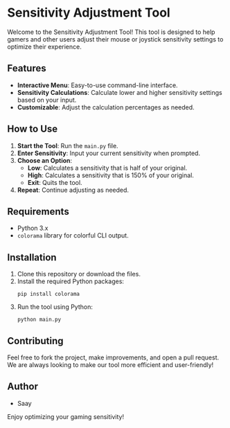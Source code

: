 # Sensitivity Adjustment Tool

Welcome to the Sensitivity Adjustment Tool! This tool is designed to help gamers and other users adjust their mouse or joystick sensitivity settings to optimize their experience.

## Features

- **Interactive Menu**: Easy-to-use command-line interface.
- **Sensitivity Calculations**: Calculate lower and higher sensitivity settings based on your input.
- **Customizable**: Adjust the calculation percentages as needed.

## How to Use

1. **Start the Tool**: Run the `main.py` file.
2. **Enter Sensitivity**: Input your current sensitivity when prompted.
3. **Choose an Option**:
   - **Low**: Calculates a sensitivity that is half of your original.
   - **High**: Calculates a sensitivity that is 150% of your original.
   - **Exit**: Quits the tool.
4. **Repeat**: Continue adjusting as needed.

## Requirements

- Python 3.x
- `colorama` library for colorful CLI output.

## Installation

1. Clone this repository or download the files.
2. Install the required Python packages:
   ```
   pip install colorama
   ```
3. Run the tool using Python:
   ```
   python main.py
   ```

## Contributing

Feel free to fork the project, make improvements, and open a pull request. We are always looking to make our tool more efficient and user-friendly!

## Author

- Saay

Enjoy optimizing your gaming sensitivity!
